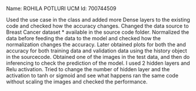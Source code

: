 Name: ROHILA POTLURI
UCM Id: 700744509

Used the use case in the class and added more Dense layers to the existing code and checked how the accuracy changes. Changed the data source to Breast Cancer dataset * available in the source code folder. Normalized the data before feeding the data to the model and checked how the normalization changes the accuracy. Later obtained plots for both the and accuracy for both training data and validation data using the history object in the sourcecode. Obtained one of the images in the test data, and then do inferencing to check the prediction of the model. I used 2 hidden layers and Relu activation. Tried to change the number of hidden layer and the activation to tanh or sigmoid and see what happens ran the same code without scaling the images and checked the performance.
